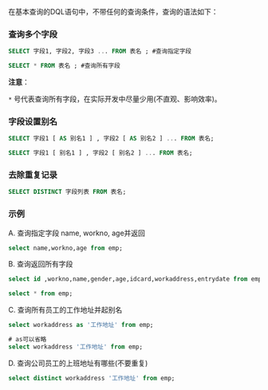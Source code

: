 在基本查询的DQL语句中，不带任何的查询条件，查询的语法如下：

### 查询多个字段

```sql
SELECT 字段1, 字段2, 字段3 ... FROM 表名 ; #查询指定字段
```

```sql
SELECT * FROM 表名 ; #查询所有字段
```

**注意**：

`*` 号代表查询所有字段，在实际开发中尽量少用(不直观、影响效率)。  

### 字段设置别名

```sql
SELECT 字段1 [ AS 别名1 ] , 字段2 [ AS 别名2 ] ... FROM 表名;
```

```sql
SELECT 字段1 [ 别名1 ] , 字段2 [ 别名2 ] ... FROM 表名;
```

### 去除重复记录

```sql
SELECT DISTINCT 字段列表 FROM 表名;
```

### 示例

A. 查询指定字段 name, workno, age并返回  

```sql
select name,workno,age from emp;
```

B. 查询返回所有字段

```sql
select id ,workno,name,gender,age,idcard,workaddress,entrydate from emp;
```

```sql
select * from emp;
```

C. 查询所有员工的工作地址并起别名

```sql
select workaddress as '工作地址' from emp;
```

```sql
# as可以省略
select workaddress '工作地址' from emp;
```

D. 查询公司员工的上班地址有哪些(不要重复)

```sql
select distinct workaddress '工作地址' from emp;
```

